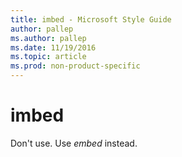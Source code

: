 ```yaml
---
title: imbed - Microsoft Style Guide
author: pallep
ms.author: pallep
ms.date: 11/19/2016
ms.topic: article
ms.prod: non-product-specific
---
```


# imbed

Don't use. Use *embed* instead.
